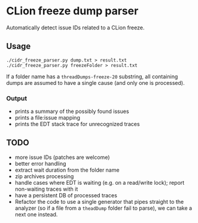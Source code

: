 # CLion freeze dump parser

Automatically detect issue IDs related to a CLion freeze.

## Usage

```
./cidr_freeze_parser.py dump.txt > result.txt
./cidr_freeze_parser.py freezeFolder > result.txt
```

If a folder name has a `threadDumps-freeze-20` substring, all containing dumps
are assumed to have a single cause (and only one is processed).


### Output

- prints a summary of the possibly found issues
- prints a file:issue mapping
- prints the EDT stack trace for unrecognized traces 

## TODO

- more issue IDs (patches are welcome)
- better error handling
- extract wait duration from the folder name
- zip archives processing
- handle cases where EDT is waiting (e.g. on a read/write lock); report non-waiting traces with it
- have a persistent DB of processed traces
- Refactor the code to use a single generator that pipes straight to the analyzer
(so if a file from a `theadDump` folder fail to parse), we can take a next one instead.